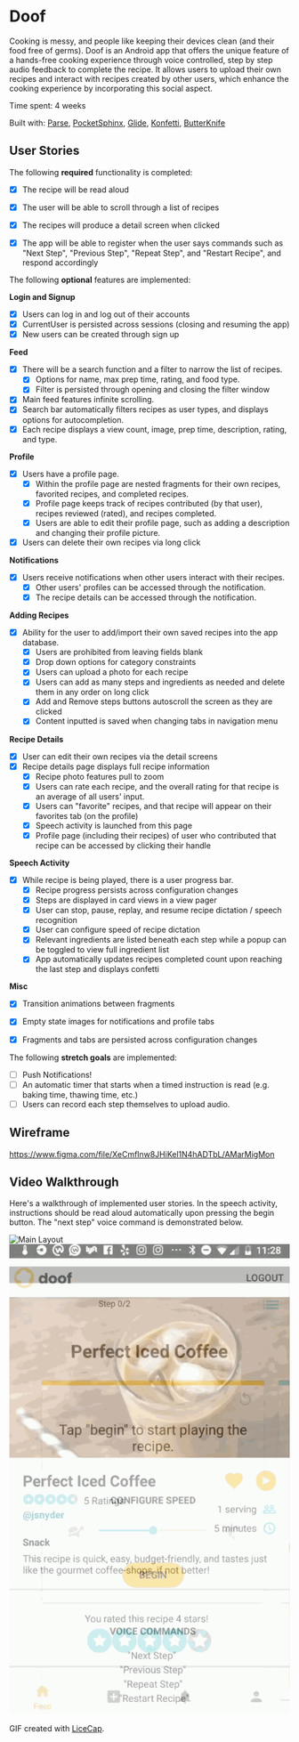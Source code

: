 # Doof

Cooking is messy, and people like keeping their devices clean (and their food free of germs). Doof is an Android app that offers the unique feature of a hands-free cooking experience through voice controlled, step by step audio feedback to complete the recipe. It allows users to upload their own recipes and interact with recipes created by other users, which enhance the cooking experience by incorporating this social aspect.

Time spent: 4 weeks

Built with: [Parse](https://parseplatform.org/), [PocketSphinx](https://github.com/cmusphinx/pocketsphinx), [Glide](https://github.com/bumptech/glide), [Konfetti](https://github.com/DanielMartinus/Konfetti), [ButterKnife](https://github.com/JakeWharton/butterknife)

## User Stories

The following **required** functionality is completed:

* [x] The recipe will be read aloud
* [x] The user will be able to scroll through a list of recipes
* [x] The recipes will produce a detail screen when clicked
* [x] The app will be able to register when the user says commands such as "Next Step", "Previous Step", "Repeat Step", and "Restart Recipe", and respond accordingly


The following **optional** features are implemented:

**Login and Signup**
* [x] Users can log in and log out of their accounts
* [x] CurrentUser is persisted across sessions (closing and resuming the app)
* [x] New users can be created through sign up

**Feed**
* [x] There will be a search function and a filter to narrow the list of recipes.
  * [x] Options for name, max prep time, rating, and food type.
  * [x] Filter is persisted through opening and closing the filter window
* [x] Main feed features infinite scrolling.
* [x] Search bar automatically filters recipes as user types, and displays options for autocompletion.
* [x] Each recipe displays a view count, image, prep time, description, rating, and type.

**Profile**
* [x] Users have a profile page.
  * [x] Within the profile page are nested fragments for their own recipes, favorited recipes, and completed recipes.
  * [x] Profile page keeps track of recipes contributed (by that user), recipes reviewed (rated), and recipes completed.
  * [x] Users are able to edit their profile page, such as adding a description and changing their profile picture.
* [x] Users can delete their own recipes via long click
  
**Notifications**
* [x] Users receive notifications when other users interact with their recipes.
  * [x] Other users' profiles can be accessed through the notification.
  * [x] The recipe details can be accessed through the notification.

**Adding Recipes**
* [x] Ability for the user to add/import their own saved recipes into the app database.
  * [x] Users are prohibited from leaving fields blank
  * [x] Drop down options for category constraints
  * [x] Users can upload a photo for each recipe
  * [x] Users can add as many steps and ingredients as needed and delete them in any order on long click
  * [x] Add and Remove steps buttons autoscroll the screen as they are clicked
  * [x] Content inputted is saved when changing tabs in navigation menu

**Recipe Details**
* [x] User can edit their own recipes via the detail screens
* [x] Recipe details page displays full recipe information
  * [x] Recipe photo features pull to zoom
  * [x] Users can rate each recipe, and the overall rating for that recipe is an average of all users' input.
  * [x] Users can "favorite" recipes, and that recipe will appear on their favorites tab (on the profile)
  * [x] Speech activity is launched from this page
  * [x] Profile page (including their recipes) of user who contributed that recipe can be accessed by clicking their handle
  
**Speech Activity**
* [x] While recipe is being played, there is a user progress bar.
  * [x] Recipe progress persists across configuration changes
  * [x] Steps are displayed in card views in a view pager
  * [x] User can stop, pause, replay, and resume recipe dictation / speech recognition
  * [x] User can configure speed of recipe dictation
  * [x] Relevant ingredients are listed beneath each step while a popup can be toggled to view full ingredient list
  * [x] App automatically updates recipes completed count upon reaching the last step and displays confetti
  
**Misc**
* [x] Transition animations between fragments
* [x] Empty state images for notifications and profile tabs
* [x] Fragments and tabs are persisted across configuration changes


The following **stretch goals** are implemented:

* [ ] Push Notifications!
* [ ] An automatic timer that starts when a timed instruction is read (e.g. baking time, thawing time, etc.)
* [ ] Users can record each step themselves to upload audio.

## Wireframe
https://www.figma.com/file/XeCmflnw8JHiKel1N4hADTbL/AMarMigMon


## Video Walkthrough

Here's a walkthrough of implemented user stories. In the speech activity, instructions should be read aloud automatically upon pressing the begin button. The "next step" voice command is demonstrated below.

![Main Layout](walkthrough.gif)
![Speech Activity](walkthrough1.gif)


GIF created with [LiceCap](http://www.cockos.com/licecap/).


